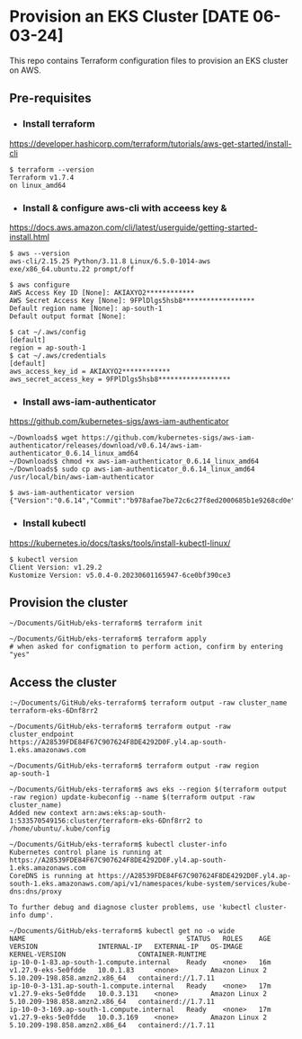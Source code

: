 # Provision an EKS Cluster [DATE 06-03-24]
This repo contains Terraform configuration files to provision an EKS cluster on AWS.

## Pre-requisites

- ### Install terraform
https://developer.hashicorp.com/terraform/tutorials/aws-get-started/install-cli
```
$ terraform --version
Terraform v1.7.4
on linux_amd64
```

- ### Install & configure aws-cli with acceess key & 
https://docs.aws.amazon.com/cli/latest/userguide/getting-started-install.html
```
$ aws --version
aws-cli/2.15.25 Python/3.11.8 Linux/6.5.0-1014-aws exe/x86_64.ubuntu.22 prompt/off

$ aws configure
AWS Access Key ID [None]: AKIAXYO2************
AWS Secret Access Key [None]: 9FPlDlgs5hsb8******************
Default region name [None]: ap-south-1
Default output format [None]: 

$ cat ~/.aws/config 
[default]
region = ap-south-1
$ cat ~/.aws/credentials 
[default]
aws_access_key_id = AKIAXYO2************
aws_secret_access_key = 9FPlDlgs5hsb8******************
```

- ### Install aws-iam-authenticator
https://github.com/kubernetes-sigs/aws-iam-authenticator
```
~/Downloads$ wget https://github.com/kubernetes-sigs/aws-iam-authenticator/releases/download/v0.6.14/aws-iam-authenticator_0.6.14_linux_amd64
~/Downloads$ chmod +x aws-iam-authenticator_0.6.14_linux_amd64 
~/Downloads$ sudo cp aws-iam-authenticator_0.6.14_linux_amd64 /usr/local/bin/aws-iam-authenticator

$ aws-iam-authenticator version
{"Version":"0.6.14","Commit":"b978afae7be72c6c27f8ed2000685b1e9268cd0e"}
```

- ### Install kubectl
https://kubernetes.io/docs/tasks/tools/install-kubectl-linux/
```
$ kubectl version
Client Version: v1.29.2
Kustomize Version: v5.0.4-0.20230601165947-6ce0bf390ce3
```


## Provision the cluster
```
~/Documents/GitHub/eks-terraform$ terraform init

~/Documents/GitHub/eks-terraform$ terraform apply
# when asked for configmation to perform action, confirm by entering "yes"
```

## Access the cluster
```
:~/Documents/GitHub/eks-terraform$ terraform output -raw cluster_name
terraform-eks-6Dnf8rr2

~/Documents/GitHub/eks-terraform$ terraform output -raw cluster_endpoint
https://A28539FDE84F67C907624F8DE4292D0F.yl4.ap-south-1.eks.amazonaws.com

~/Documents/GitHub/eks-terraform$ terraform output -raw region
ap-south-1

~/Documents/GitHub/eks-terraform$ aws eks --region $(terraform output -raw region) update-kubeconfig --name $(terraform output -raw cluster_name)
Added new context arn:aws:eks:ap-south-1:533570549156:cluster/terraform-eks-6Dnf8rr2 to /home/ubuntu/.kube/config

~/Documents/GitHub/eks-terraform$ kubectl cluster-info
Kubernetes control plane is running at https://A28539FDE84F67C907624F8DE4292D0F.yl4.ap-south-1.eks.amazonaws.com
CoreDNS is running at https://A28539FDE84F67C907624F8DE4292D0F.yl4.ap-south-1.eks.amazonaws.com/api/v1/namespaces/kube-system/services/kube-dns:dns/proxy

To further debug and diagnose cluster problems, use 'kubectl cluster-info dump'.

~/Documents/GitHub/eks-terraform$ kubectl get no -o wide
NAME                                        STATUS   ROLES    AGE   VERSION               INTERNAL-IP   EXTERNAL-IP   OS-IMAGE         KERNEL-VERSION                  CONTAINER-RUNTIME
ip-10-0-1-83.ap-south-1.compute.internal    Ready    <none>   16m   v1.27.9-eks-5e0fdde   10.0.1.83     <none>        Amazon Linux 2   5.10.209-198.858.amzn2.x86_64   containerd://1.7.11
ip-10-0-3-131.ap-south-1.compute.internal   Ready    <none>   17m   v1.27.9-eks-5e0fdde   10.0.3.131    <none>        Amazon Linux 2   5.10.209-198.858.amzn2.x86_64   containerd://1.7.11
ip-10-0-3-169.ap-south-1.compute.internal   Ready    <none>   17m   v1.27.9-eks-5e0fdde   10.0.3.169    <none>        Amazon Linux 2   5.10.209-198.858.amzn2.x86_64   containerd://1.7.11
```


